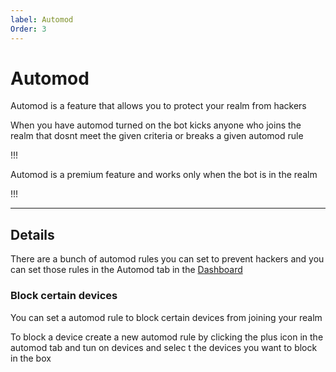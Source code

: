 ```yaml
---
label: Automod
Order: 3
---
```


# Automod
 Automod is a feature that allows you to protect your realm from hackers 
 
 When you have automod turned on the bot kicks anyone who joins the realm that dosnt meet the given criteria or breaks a given automod rule 

!!!

Automod is a premium feature and works only when the bot is in the realm 

!!!

---

## Details
 There are a bunch of automod rules you can set to prevent hackers and you can set those rules in the Automod tab in the [Dashboard](https://realmbot.dev/guilds)
 
### Block certain devices 
  You can set a automod rule to block certain devices from joining your realm 

   To block a device create a new automod rule by clicking the plus icon in the automod tab and tun on devices and selec t the devices you want to block in the box
